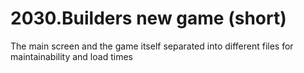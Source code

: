 # 2030.Builders new game (short)

The main screen and the game itself separated into different files for maintainability and load times
